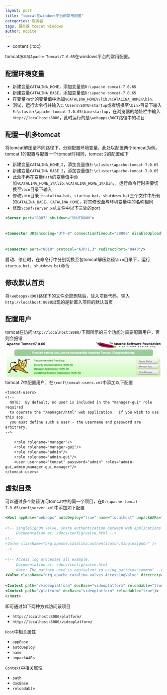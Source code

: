 ```yaml
---
layout: post
title: "tomcat在windows平台的常用配置"
categories: 服务器
tags: 服务器 tomcat windows
author: Kopite
---
```


* content
{:toc}


tomcat`版本号Apache Tomcat/7.0.65`在windows平台的常用配置。



## 配置环境变量

* 新建变量`CATALINA_HOME`，添加变量值`D:\apache-tomcat-7.0.65`
* 新建变量`CATALINA_BASE`，添加变量值`D:\apache-tomcat-7.0.65`
* 在变量`Path`的变量值中添加`%CATALINA_HOME%\lib;%CATALINA_HOME%\bin;`
* 测试，运行命令行并输入`C:\Users\SOYU>startup`或者切换至`\bin>`目录下输入`E:\cluster\apache-tomcat-7.0.65\bin>startup`，在浏览器的地址栏中输入`http://localhost:8080`，此时运行的是`\webapps\ROOT`路径中的项目

## 配置一机多tomcat

将tomcat解压至不同路径下，分别配置环境变量，此处以配置两个tomcat为例。tomcat 1的配置与配置一个tomcat时相同，tomcat 2的配置如下
* 新建变量`CATALINA_HOME_2`，添加变量值`E:\cluster\apache-tomcat-7.0.65`
* 新建变量`CATALINA_BASE_2`，添加变量值`E:\cluster\apache-tomcat-7.0.65`
* 此处不再在变量`Path`的变量值中添加`%CATALINA_HOME_2%\lib;%CATALINA_HOME_2%\bin;`，运行命令行时需要切换至`\bin`目录下输入
* 修改`\bin`目录下`catalina.bat`、`startup.bat`、`shutdown.bat`三个文件中所有的`CATALINA_BASE`、`CATALINA_HOME`，将其修改至与环境变量中的名称相同
* 修改`\conf\server.xml`文件中以下三处的port

```xml
<Server port="8007" shutdown="SHUTDOWN">


<Connector URIEncoding="UTF-8" connectionTimeout="20000" disableUploadTimeout="true" port="8082" protocol="HTTP/1.1" redirectPort="8443"/>


<Connector port="8010" protocol="AJP/1.3" redirectPort="8443"/>
```

启动、停止时，在命令行中分别切换至各tomcat解压路径`\bin`目录下，运行`startup.bat`、`shutdown.bat`命令

## 修改默认首页

将`\webapps\ROOT`路径下的文件全部删除后，放入项目代码，输入`http://localhost:8080`出现的是新置入项目的默认首页

## 配置用户

tomcat在访问`http://localhost:8080/`下图所示的三个功能时需要配置用户，否则会报错
![](/image/2017/2017-05-11-tomcat-windows-configure-1.png)
tomcat 7中配置用户，在`\conf\tomcat-users.xml`中添加以下配置

```
<tomcat-users>
<!--
  NOTE:  By default, no user is included in the "manager-gui" role required
  to operate the "/manager/html" web application.  If you wish to use this app,
  you must define such a user - the username and password are arbitrary.
-->

	<role rolename="manager"/>  
	<role rolename="manager-gui"/>  
	<role rolename="admin"/>  
	<role rolename="admin-gui"/> 
    <user username="tomcat" password="admin" roles="admin-gui,admin,manager-gui,manager"/>
</tomcat-users>
```

## 虚拟目录

可以通过多个路径访问tomcat中的同一个项目，在`‪D:\apache-tomcat-7.0.65\conf\server.xml`中添加如下配置

```xml
<Host appBase="webapps" autoDeploy="true" name="localhost" unpackWARs="true">

<!-- SingleSignOn valve, share authentication between web applications
     Documentation at: /docs/config/valve.html -->
<!--
<Valve className="org.apache.catalina.authenticator.SingleSignOn" />
-->

<!-- Access log processes all example.
     Documentation at: /docs/config/valve.html
     Note: The pattern used is equivalent to using pattern="common" -->
<Valve className="org.apache.catalina.valves.AccessLogValve" directory="logs" pattern="%h %l %u %t &quot;%r&quot; %s %b" prefix="localhost_access_log." suffix=".txt"/>

<Context path="/videoplatform" docBase="videoplatform" reloadable="true"/>
<Context path="/platform" docBase="videoplatform" reloadable="true"/>
</Host>
```

即可通过如下两种方式访问该项目
* `http://localhost:8080/platform/`
* `http://localhost:8080/videoplatform/`

`Host`中相关属性
* `appBase`
* `autoDeploy`
* `name`
* `unpackWARs`

`Context`中相关属性
* `path`
* `docBase`
* `reloadable`‪